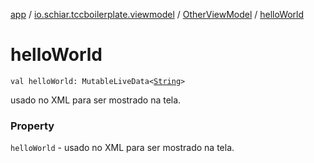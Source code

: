 [app](../../index.md) / [io.schiar.tccboilerplate.viewmodel](../index.md) / [OtherViewModel](index.md) / [helloWorld](./hello-world.md)

# helloWorld

`val helloWorld: MutableLiveData<`[`String`](https://kotlinlang.org/api/latest/jvm/stdlib/kotlin/-string/index.html)`>`

usado no XML para ser mostrado na tela.

### Property

`helloWorld` - usado no XML para ser mostrado na tela.